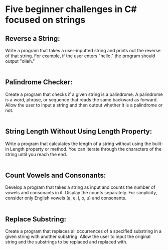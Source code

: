# Five beginner challenges in C# focused on strings

## Reverse a String:
Write a program that takes a user-inputted string and prints out the reverse of that string. For example, if the user enters "hello," the program should output "olleh."
<br></br>
## Palindrome Checker:
Create a program that checks if a given string is a palindrome. A palindrome is a word, phrase, or sequence that reads the same backward as forward. Allow the user to input a string and then output whether it is a palindrome or not.
<br></br>
## String Length Without Using Length Property:
Write a program that calculates the length of a string without using the built-in Length property or method. You can iterate through the characters of the string until you reach the end.
<br></br>
## Count Vowels and Consonants:
Develop a program that takes a string as input and counts the number of vowels and consonants in it. Display the counts separately. For simplicity, consider only English vowels (a, e, i, o, u) and consonants.
<br></br>
## Replace Substring:
Create a program that replaces all occurrences of a specified substring in a given string with another substring. Allow the user to input the original string and the substrings to be replaced and replaced with.
